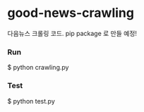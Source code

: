 # good-news-crawling

다음뉴스 크롤링 코드. pip package 로 만들 예정!

### Run
$ python crawling.py

### Test
$ python test.py
